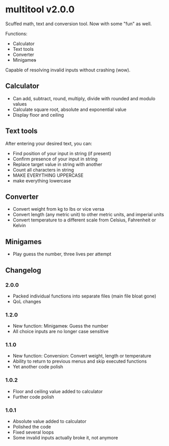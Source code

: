 # multitool v2.0.0

Scuffed math, text and conversion tool. Now with some "fun" as well.

Functions:
  - Calculator
  - Text tools
  - Converter
  - Minigame<s>s</s>

  Capable of resolving invalid inputs without crashing (wow).
  
## Calculator
  - Can add, subtract, round, multiply, divide with rounded and modulo values
  - Calculate square root, absolute and exponential value
  - Display floor and ceiling 

## Text tools
  After entering your desired text, you can:
   - Find position of your input in string (if present)
   - Confirm presence of your input in string
   - Replace target value in string with another
   - Count all characters in string
   - MAKE EVERYTHING UPPERCASE
   - make everything lowercase

## Converter
  - Convert weight from kg to lbs or vice versa
  - Convert length (any metric unit) to other metric units, and imperial units
  - Convert temperature to a different scale from Celsius, Fahrenheit or Kelvin

## Minigames
  - Play guess the number, three lives per attempt

## Changelog

### 2.0.0
  - Packed individual functions into separate files (main file bloat gone)
  - QoL changes

### 1.2.0
  - New function: Minigame<s>s</s>: Guess the number
  - All choice inputs are no longer case sensitive

### 1.1.0
  - New function: Conversion: Convert weight, length or temperature
  - Ability to return to previous menus and skip executed functions
  - Yet another code polish

### 1.0.2
  - Floor and ceiling value added to calculator
  - Further code polish

### 1.0.1
  - Absolute value added to calculator
  - Polished the code
  - Fixed several loops
  - Some invalid inputs actually broke it, not anymore
